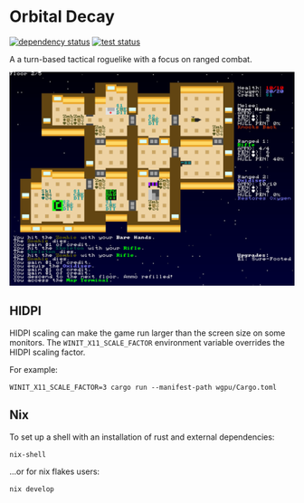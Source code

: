 # Orbital Decay

[![dependency status](https://deps.rs/repo/github/gridbugs/orbital-decay/status.svg)](https://deps.rs/repo/github/gridbugs/orbital-decay)
[![test status](https://github.com/gridbugs/orbital-decay/actions/workflows/test.yml/badge.svg)](https://github.com/gridbugs/orbital-decay/actions/workflows/test.yml)

A a turn-based tactical roguelike with a focus on ranged combat.

![screenshot](/images/screenshot1.png)

## HIDPI

HIDPI scaling can make the game run larger than the screen size on some monitors.
The `WINIT_X11_SCALE_FACTOR` environment variable overrides the HIDPI scaling factor.

For example:
```
WINIT_X11_SCALE_FACTOR=3 cargo run --manifest-path wgpu/Cargo.toml
```

## Nix

To set up a shell with an installation of rust and external dependencies:
```
nix-shell
```
...or for nix flakes users:
```
nix develop
```
